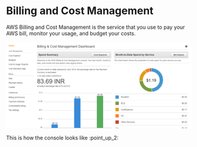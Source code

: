 # Billing and Cost Management

AWS Billing and Cost Management is the service that you use to pay your AWS bill, monitor your usage, and budget your costs.

![](<../../.gitbook/assets/image (218).png>)

This is how the console looks like :point\_up\_2:&#x20;



